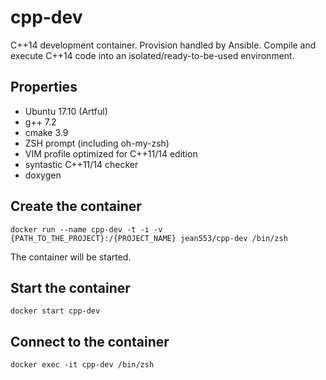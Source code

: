 # cpp-dev

C++14 development container. Provision handled by Ansible.
Compile and execute C++14 code into an isolated/ready-to-be-used environment.

## Properties

* Ubuntu 17.10 (Artful)
* g++ 7.2
* cmake 3.9
* ZSH prompt (including oh-my-zsh)
* VIM profile optimized for C++11/14 edition
* syntastic C++11/14 checker
* doxygen

## Create the container

```
docker run --name cpp-dev -t -i -v {PATH_TO_THE_PROJECT}:/{PROJECT_NAME} jean553/cpp-dev /bin/zsh
```

The container will be started.

## Start the container

```
docker start cpp-dev
```

## Connect to the container

```
docker exec -it cpp-dev /bin/zsh
```

